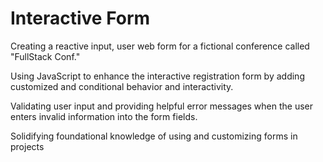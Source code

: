 # Interactive Form

Creating a reactive input, user web form
for a fictional conference called "FullStack Conf."

Using JavaScript to enhance the interactive registration form
by adding customized and conditional behavior and interactivity.

Validating user input and providing helpful error messages when the user enters invalid information into the form fields.

Solidifying foundational knowledge of using and customizing forms in projects
